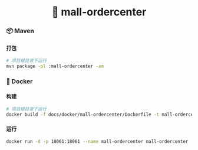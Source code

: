 <h1 align="center">🏪 mall-ordercenter</h1>

### 📦 Maven

#### 打包

```bash
# 项目根目录下运行
mvn package -pl :mall-ordercenter -am
```

### 🐳 Docker

#### 构建

```bash
# 项目根目录下运行
docker build -f docs/docker/mall-ordercenter/Dockerfile -t mall-ordercenter .
```

#### 运行

```bash
docker run -d -p 18061:18061 --name mall-ordercenter mall-ordercenter
```
